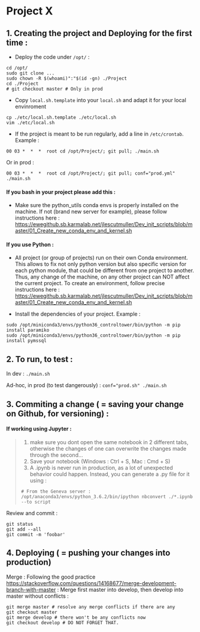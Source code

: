 # Project X

## 1. Creating the project and Deploying for the first time :

- Deploy the code under `/opt/` :
```
cd /opt/
sudo git clone ...
sudo chown -R $(whoami)":"$(id -gn) ./Project 
cd ./Project
# git checkout master # Only in prod
```

- Copy `local.sh.template` into your `local.sh` and adapt it for your local envinroment 
```
cp ./etc/local.sh.template ./etc/local.sh
vim ./etc/local.sh
```

- If the project is meant to be run regularly, add a line in `/etc/crontab`. Example :
```
00 03 *  *  *  root cd /opt/Project/; git pull; ./main.sh
```
Or in prod :
```
00 03 *  *  *  root cd /opt/Project/; git pull; conf="prod.yml" ./main.sh
```

#### If you bash in your project please add this :
- Make sure the python_utils conda envs is properly installed on the machine. If not (brand new server for example), please follow instructions here :
https://ewegithub.sb.karmalab.net/jlescutmuller/Dev_init_scripts/blob/master/01_Create_new_conda_env_and_kernel.sh

#### If you use Python :
- All project (or group of projects) run on their own Conda environment. This allows to fix not only python version but also specific version for each python module, that could be different from one project to another. Thus, any change of the machine, on any other project can NOT affect the current project. To create an environment, follow precise instructions here :
https://ewegithub.sb.karmalab.net/jlescutmuller/Dev_init_scripts/blob/master/01_Create_new_conda_env_and_kernel.sh

- Install the dependencies of your project. Example :
```
sudo /opt/miniconda3/envs/python36_controltower/bin/python -m pip install paramiko
sudo /opt/miniconda3/envs/python36_controltower/bin/python -m pip install pymssql
```



## 2. To run, to test :

In dev : `./main.sh`

Ad-hoc, in prod (to test dangerously) : `conf="prod.sh" ./main.sh`



## 3. Commiting a change ( = saving your change on Github, for versioning) :

#### If working using Jupyter :
> 1. make sure you dont open the same notebook in 2 different tabs, otherwise the changes of one can overwrite the changes made through the second...
> 2. Save your notebook (Windows : Ctrl + S, Mac : Cmd + S)
> 3. A .ipynb is never run in production, as a lot of unexpected behavior could happen. Instead, you can generate a .py file for it using :
> ```
> # From the Geneva server :
> /opt/anaconda3/envs/python_3.6.2/bin/ipython nbconvert ./*.ipynb --to script
> ```


Review and commit :
```
git status
git add --all
git commit -m 'foobar'
```

## 4. Deploying ( = pushing your changes into production)
Merge :
Following the good practice https://stackoverflow.com/questions/14168677/merge-development-branch-with-master :
Merge first master into develop, then develop into master without conflicts :
```
git merge master # resolve any merge conflicts if there are any
git checkout master
git merge develop # there won't be any conflicts now
git checkout develop # DO NOT FORGET THAT.
```



